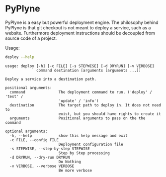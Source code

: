 PyPlyne
=======

PyPlyne is a easy but powerful deployment engine. The philosophy behind PyPlyne is that git checkout is not meant to deploy a service, such as a website. Furthermore deployment instructions should be decoupled from source code of a project.


Usage:
``` sh
deploy --help
```

```
usage: deploy [-h] [-c FILE] [-s STEPWISE] [-d DRYRUN] [-v VERBOSE]
              command destination [arguments [arguments ...]]

Deploy a service into a destination path.

positional arguments:
  command               The deployment command to run. ('deploy' / 'test' /
                        'update' / 'info')
  destination           The target path to deploy in. It does not need to
                        exist, but you should have rights to create it
  arguments             Positional arguments to pass on the the command

optional arguments:
  -h, --help            show this help message and exit
  -c FILE, --config FILE
                        Deployment configuration file
  -s STEPWISE, --step-by-step STEPWISE
                        Step by Step processing
  -d DRYRUN, --dry-run DRYRUN
                        Do Nothing
  -v VERBOSE, --verbose VERBOSE
                        Be more verbose
```
